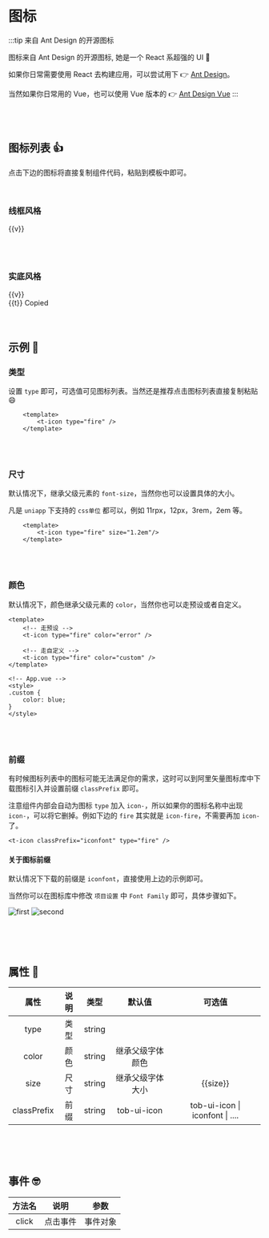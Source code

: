 # 图标

:::tip 来自 Ant Design 的开源图标

图标来自 <t-tag>Ant Design</t-tag> 的开源图标, 她是一个 React 系超强的 UI 💪  

如果你日常需要使用 React 去构建应用，可以尝试用下 👉 [Ant Design](https://ant.design/index-cn)。  

当然如果你日常用的 Vue，也可以使用 Vue 版本的 👉 [Ant Design Vue](https://www.antdv.com/docs/vue/introduce-cn/)
:::

<script setup>
import ClipboardJS from "clipboard"
import { onMounted, ref } from "vue"
import { icons } from "@design/icon.js"
import { useDebounceFn } from '@vueuse/core'

const origin = icons.filter(v => !v.includes('-f'))

const t = ref("")

const visible = ref(false)

const fill = icons.filter(v => v.includes('-f'))

const hidden = useDebounceFn(() => {
  visible.value = false
}, 2000)

onMounted(() => {
    const clipboard = new ClipboardJS('.clipboard')
    clipboard.on('success', function (e) {
       t.value = e.text
       visible.value = true
       hidden()
    });
})

const size = '凡是 uniapp 下支持的 css单位 都可以，例如 11rpx，12px，3rem，2em 等。'
</script>

<style scoped>

.custom-icon-color {
    color: blue;
}

.custom {
    grid-template-columns: repeat(2, 1fr);
}

@media (min-width: 900px) {
    .custom {
        grid-template-columns: repeat(4, 1fr);
    }
}
</style>

<br />
<br />


## 图标列表 :+1:

点击下边的图标将直接复制组件代码，粘贴到模板中即可。

<br />

### 线框风格
<div class="mt-10 grid custom">
    <t-btn v-for="v of origin" :key="v" class="mb-12 clipboard" :data-clipboard-text='`<t-icon type="${v}" />`'>
        <div class="flex flex-col items-center">
            <t-icon :type="v" />
            <div>{{v}}</div>
        </div>
    </t-btn>
</div>

<br />
<br />
<br />

### 实底风格
<div class="mt-10 grid custom">
    <t-btn v-for="v of fill" :key="v" class="mb-12 clipboard" :data-clipboard-text='`<t-icon type="${v}" />`'>
        <div class="flex flex-col items-center">
            <t-icon :type="v" />
            <div>{{v}}</div>
        </div>
    </t-btn>
</div>

<t-toast v-model:visible="visible">
    <span class="text-lg ml-1"> {{t}} <span class="font-semibold text-accent ml-2"> Copied </span> <t-icon type="check-circle-fill" size="1.2rem" class="cursor-pointer mt-2 mr-1" color="accent" /></span>
</t-toast>


<br />
<br />
<br />


## 示例 :thinking:
### 类型

设置 `type` 即可，可选值可见图标列表。当然还是推荐点击图标列表直接复制粘贴😄

<t-icon type="fire"/>

```vue
    <template>
        <t-icon type="fire" />
    </template>
```

<br />
<br />

### 尺寸

默认情况下，继承父级元素的 `font-size`，当然你也可以设置具体的大小。  

凡是 `uniapp` 下支持的 `css单位` 都可以，例如 11rpx，12px，3rem，2em 等。

<t-icon type="fire" size="1.2em" />

```vue
    <template>
        <t-icon type="fire" size="1.2em"/>
    </template>
```

<br />
<br />

### 颜色

默认情况下，颜色继承父级元素的 `color`，当然你也可以走预设或者自定义。

<t-icon type="fire" color="error" />

<t-icon type="fire" color="custom-icon-color" />

```vue
<template>
    <!-- 走预设 -->
    <t-icon type="fire" color="error" />

    <!-- 走自定义 -->
    <t-icon type="fire" color="custom" />
</template>
```
```vue
<!-- App.vue -->
<style>
.custom {
    color: blue;
}
</style>
```

<br />
<br />

### 前缀

有时候图标列表中的图标可能无法满足你的需求，这时可以到阿里矢量图标库中下载图标引入并设置前缀 `classPrefix` 即可。  

注意组件内部会自动为图标 `type` 加入 `icon-`，所以如果你的图标名称中出现 `icon-`，可以将它删掉。例如下边的 `fire` 其实就是 `icon-fire`，不需要再加 `icon-` 了。

```vue
<t-icon classPrefix="iconfont" type="fire" />
```
#### 关于图标前缀

默认情况下下载的前缀是 `iconfont`，直接使用上边的示例即可。  

当然你可以在图标库中修改 `项目设置` 中 `Font Family` 即可，具体步骤如下。

![first](/components/icon/classPrefix-first.png)
![second](/components/icon/classPrefix-second.png)

<br />
<br />
<br />

## 属性 :monocle_face:

|    属性     | 说明  |  类型  |      默认值      |             可选值              |
| :---------: | :---: | :----: | :--------------: | :-----------------------------: |
|    type     | 类型  | string |                  |         <t-doc-icon />          |
|    color    | 颜色  | string | 继承父级字体颜色 |         <t-doc-color />         |
|    size     | 尺寸  | string | 继承父级字体大小 |            {{size}}             |
| classPrefix | 前缀  | string |   tob-ui-icon    | tob-ui-icon \| iconfont \| .... |

<br />
<br />
<br />

## 事件 :nerd_face:

| 方法名 |   说明   |   参数   |
| :----: | :------: | :------: |
| click  | 点击事件 | 事件对象 |

<br />
<br />
<br />